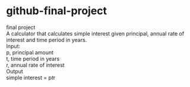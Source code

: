 # github-final-project  
final project  
A calculator that calculates simple interest given principal, annual rate of interest and time period in years.   
Input:  
   p, principal amount  
   t, time period in years  
   r, annual rate of interest  
Output   
   simple interest = p*t*r  
